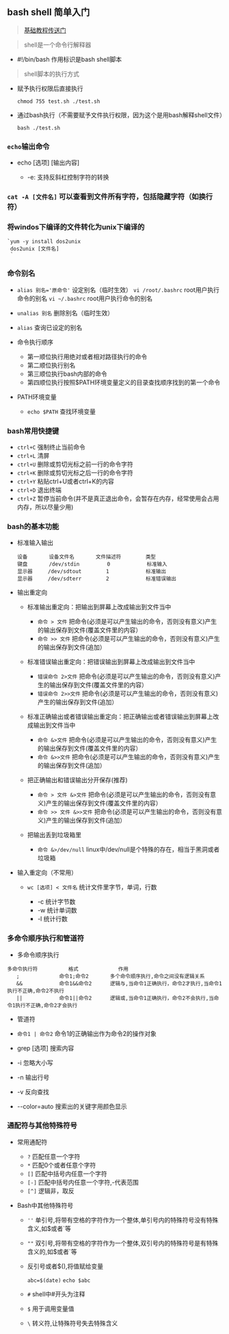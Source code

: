 ## bash shell 简单入门

> [基础教程传送门](http://www.runoob.com/w3cnote/shell-quick-start.html)

> shell是一个命令行解释器

  - #!/bin/bash        作用标识是bash shell脚本

> shell脚本的执行方式

  - 赋予执行权限后直接执行
  
    `chmod 755 test.sh
    ./test.sh
    `
  - 通过bash执行（不需要赋予文件执行权限，因为这个是用bash解释shell文件）
  
    `bash ./test.sh`

### `echo`输出命令

  - echo [选项] [输出内容]
  
    - -e: 支持反斜杠控制字符的转换
    
### `cat -A [文件名]` 可以查看到文件所有字符，包括隐藏字符（如换行符）

###  将windos下编译的文件转化为unix下编译的
    `yum -y install dos2unix
     dos2unix [文件名]
     `
     
### 命令别名

  - `alias 别名='原命令'`    设定别名（临时生效）
    `vi /root/.bashrc` root用户执行命令的别名
    `vi ~/.bashrc`  root用户执行命令的别名
  - `unalias 别名`    删除别名（临时生效）
  - `alias`    查询已设定的别名
  - 命令执行顺序
  
    - 第一顺位执行用绝对或者相对路径执行的命令
    - 第二顺位执行别名
    - 第三顺位执行bash内部的命令
    - 第四顺位执行按照$PATH环境变量定义的目录查找顺序找到的第一个命令
    
  - PATH环境变量
  
    - `echo $PATH`   查找环境变量
    
### bash常用快捷键

  - `ctrl+C`   强制终止当前命令
  - `ctrl+L`   清屏
  - `ctrl+U`   删除或剪切光标之前一行的命令字符
  - `ctrl+K`   删除或剪切光标之后一行的命令字符
  - `ctrl+Y`   粘贴ctrl+U或者ctrl+K的内容
  - `ctrl+D`   退出终端
  - `ctrl+Z`   暂停当前命令(并不是真正退出命令，会暂存在内存，经常使用会占用内存，所以尽量少用)
  
### bash的基本功能

  - 标准输入输出
  
    ```
    设备       设备文件名       文件描述符        类型
    键盘       /dev/stdin         0            标准输入
    显示器     /dev/sdtout        1            标准输出
    显示器     /dev/sdterr        2            标准错误输出
    ```
    
  - 输出重定向
  
    - 标准输出重定向：把输出到屏幕上改成输出到文件当中
    
      - `命令 > 文件`   把命令(必须是可以产生输出的命令，否则没有意义)产生的输出保存到文件(覆盖文件里的内容）
      - `命令 >> 文件`   把命令(必须是可以产生输出的命令，否则没有意义)产生的输出保存到文件(追加）
      
    - 标准错误输出重定向：把错误输出到屏幕上改成输出到文件当中
          
      - `错误命令 2>文件`   把命令(必须是可以产生输出的命令，否则没有意义)产生的输出保存到文件(覆盖文件里的内容）
      - `错误命令 2>>文件`   把命令(必须是可以产生输出的命令，否则没有意义)产生的输出保存到文件(追加）
      
    - 标准正确输出或者错误输出重定向：把正确输出或者错误输出到屏幕上改成输出到文件当中
            
      - `命令 &>文件`   把命令(必须是可以产生输出的命令，否则没有意义)产生的输出保存到文件(覆盖文件里的内容）
      - `命令 &>>文件`   把命令(必须是可以产生输出的命令，否则没有意义)产生的输出保存到文件(追加）
    - 把正确输出和错误输出分开保存(推荐)
      - `命令 > 文件 &>文件`   把命令(必须是可以产生输出的命令，否则没有意义)产生的输出保存到文件(覆盖文件里的内容）
      - `命令 >> 文件 &>>文件`   把命令(必须是可以产生输出的命令，否则没有意义)产生的输出保存到文件(追加）
    
    - 把输出丢到垃圾箱里
    
      - `命令 &>/dev/null`    linux中/dev/null是个特殊的存在，相当于黑洞或者垃圾箱
      
  - 输入重定向（不常用）
  
    - `wc [选项] < 文件名`   统计文件里字节，单词，行数
    
      - -c    统计字节数
      - -w    统计单词数
      - -l    统计行数
      
### 多命令顺序执行和管道符

  - 多命令顺序执行
  
   ```
   多命令执行符          格式             作用
      ;             命令1;命令2       多个命令顺序执行,命令之间没有逻辑关系
      &&            命令1&&命令2      逻辑与,当命令1正确执行，命令2才执行,当命令1执行不正确,命令2不执行
      ||            命令1||命令2      逻辑或,当命令1正确执行，命令2不会执行,当命令1执行不正确,命令2才会执行
   ```
   
  -  管道符
  
   - `命令1 | 命令2`         命令1的正确输出作为命令2的操作对象
   
  - grep [选项] 搜索内容
  
   - -i   忽略大小写
   - -n   输出行号
   - -v   反向查找
   - --color=auto  搜索出的关键字用颜色显示
   
### 通配符与其他特殊符号
  
  - 常用通配符
  
    - `?`    匹配任意一个字符
    - `*`    匹配0个或者任意个字符
    - `[]`   匹配中括号内任意一个字符
    - `[-]`  匹配中括号内任意一个字符,-代表范围
    - `[^]`  逻辑非，取反
    
  - Bash中其他特殊符号
  
    - `''`  单引号,将带有空格的字符作为一个整体,单引号内的特殊符号没有特殊含义,如$或者`等
    - `""`  双引号,将带有空格的字符作为一个整体,双引号内的特殊符号是有特殊含义的,如$或者`等
    - 反引号或者$(),将值赋给变量
    
      `abc=$(date)`
      `echo $abc`
    - `#`   shell中#开头为注释
    - `$`   用于调用变量值
    - `\`   转义符,让特殊符号失去特殊含义

  
    
    